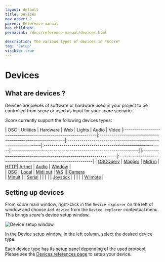 ```yaml
---
layout: default
title: Devices
nav_order: 2
parent: Reference manual
has_children:
permalink: /docs/reference-manual/devices.html

description: The various types of devices in *score*
tag: "Setup"
visible: true
---
```


# Devices

## What are devices ?

Devices are pieces of software or hardware used in your project to be controlled from *score* or used as input for your *score* scenario.

*Score* currently support the following devices types:


| OSC                                                             | Utilities                                                   | Hardware                                                        | Web                                                               | Lights                                                          | Audio                                                   | Video
|:----------------------------------------------------------------|:------------------------------------------------------------|:----------------------------------------------------------------|:------------------------------------------------------------|:----------------------------------------------------------------||:----------------------------------------------------------------|:----------------------------------------------------------------|
| [OSCQuery](/score-docs/docs/reference-manual/devices-types/oscquery-device.html) | [Mapper](/score-docs/docs/reference-manual/devices-types/mapper-device.html) | [Midi in](/score-docs/docs/reference-manual/devices-types/midiin-device.html)    | [HTTP](/score-docs/docs/reference-manual/devices-types/http-device.html)| [Artnet](/score-docs/docs/reference-manual/devices-types/artnet-device.html)     | [Audio](/score-docs/docs/reference-manual/devices-types/audio-device.html)   | [Window](/score-docs/docs/reference-manual/devices-types/window-device.html)     |   
| [OSC](/score-docs/docs/reference-manual/devices-types/osc-device.html)           | [Local](/score-docs/docs/reference-manual/devices-types/local-device.html)   | [Midi out](/score-docs/docs/reference-manual/devices-types/midiout-device.html)  | [WS](/score-docs/docs/reference-manual/devices-types/ws-device.html)               |||[Camera](/score-docs/docs/reference-manual/devices-types/camera-device.html)   
| [Minuit](/score-docs/docs/reference-manual/devices-types/minuit-device.html)     |                                                             | [Serial](/score-docs/docs/reference-manual/devices-types/serial-device.html)     |                                                                   |
|                                                                 |                                                             | [Joystick](/score-docs/docs/reference-manual/devices-types/joystick-device.html) |                                                                   |
|                                                                 |                                                             | [Wiimote](/score-docs/docs/reference-manual/devices-types/wiimote-device.html)   |



## Setting up devices

From *score* main window, right-click in the `Device explorer` on the left of window and choose `Add device` from the `Device explorer` contextual menu. This brings *score*'s device setup window.

![Device setup window](/score-docs/assets/images/reference-manual/devices-types/add-device.gif "score device setup")

In the Device setup window, in the left column, select the desired device type.

Each device type has its setup panel depending of the used protocol. Please see the [Devices references page](/score-docs/docs/reference-manual/devices-references.html) to setup your device.